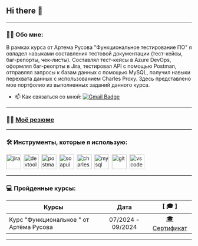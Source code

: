 ## Hi there 👋

---

### 👨‍💻 Обо мне:
В рамках курса от Артема Русова "Функциональное тестирование ПО" я овладел навыками составления тестовой документации (тест-кейсы, баг-репорты, чек-листы). Составлял тест-кейсы в Azure DevOps, оформлял баг-реопрты в Jira, тестировал API с помощью Postman, отправлял запросы к базам данных с помощью MySQL, получил навыки перехвата данных с использованием Charles Proxy. Здесь представлено мое портфолио из выполненных заданий данного курса.

- 📫 Как связаться со мной: [![Gmail Badge](https://img.shields.io/badge/-Gmail-red?style=flat&logo=Gmail&logoColor=white)](mailto:dvp060592@gmail.com)

---
### 👩‍💻 [Моё резюме](https://drive.google.com/file/d/1ZbGv-K27HxzPt8MzOmp_gBYUQFoXFelR/view?usp=sharing)

---


### 🛠 Инструменты, которые я использую:
<div>
  <img src="https://cdn.jsdelivr.net/gh/devicons/devicon/icons/jira/jira-original.svg" title="jira" alt="jira" width="40" height="40"/>&nbsp
    <img src="https://d33wubrfki0l68.cloudfront.net/38b5c953a4667366685d55db55d057c86db1fc54/a0fdc/static/acae6b24d940347661ca901ea07f47c1/chrome-dev-logo-icon.png" title="devtools" alt="devtools" width="40" height="40"/>&nbsp
  <img src="https://seeklogo.com/images/P/postman-logo-0087CA0D15-seeklogo.com.png" title="postman" alt="postman" width="40" height="40"/>&nbsp
  <img src="https://static0.smartbear.co/smartbearbrand/media/images/home/soapui-icon.svg" title="soapui" alt="soapui" width="40" height="40"/>&nbsp
  <img src="https://cdn.icon-icons.com/icons2/3053/PNG/512/charles_proxy_macos_bigsur_icon_190302.png" title="charles-proxy" alt="charles-proxy" width="40" height="40"/>&nbsp
  <img src="https://cdn.jsdelivr.net/gh/devicons/devicon/icons/mysql/mysql-original.svg" title="mysql" alt="mysql" width="40" height="40"/>&nbsp
   <img src="https://cdn.jsdelivr.net/gh/devicons/devicon/icons/git/git-original.svg" title="git" alt="git" width="40" height="40"/>&nbsp
  <img src="https://cdn.jsdelivr.net/gh/devicons/devicon/icons/vscode/vscode-original.svg" title="vscode" alt="vscode" width="40" height="40"/>&nbsp
</div>

---

 ### 💻 Пройденные курсы:

| Курсы                                                           | Дата              |   [ 🎓 ]
| ----------------------------------------------------------------| :---------------: | :-----------------------------: |
| Курс "Функциональное " от Артёма Русова                                | 07/2024 - 09/2024          |     [ 🎓Сертификат ](https://drive.google.com/file/d/1UMzzssLxgqwpCwL41cTzzTWfLD0hwvTa/view?usp=sharing)     |
---



